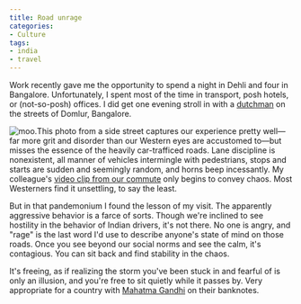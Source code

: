 ```yaml
---
title: Road unrage
categories:
- Culture
tags:
- india
- travel
---
```


Work recently gave me the opportunity to spend a night in Dehli and four in Bangalore.  Unfortunately, I spent most of the time in transport, posh hotels, or (not-so-posh) offices.  I did get one evening stroll in with a [dutchman][1] on the streets of Domlur, Bangalore.

![][2]This photo from a side street captures our experience pretty well—far more grit and disorder than our Western eyes are accustomed to—but misses the essence of the heavily car-trafficed roads.  Lane discipline is nonexistent, all manner of vehicles intermingle with pedestrians, stops and starts are sudden and seemingly random, and horns beep incessantly.  My colleague's [video clip from our commute][3] only begins to convey chaos.  Most Westerners find it unsettling, to say the least.

But in that pandemonium I found the lesson of my visit.  The apparently aggressive behavior is a farce of sorts.  Though we're inclined to see hostility in the behavior of Indian drivers, it's not there.  No one is angry, and "rage" is the last word I'd use to describe anyone's state of mind on those roads.  Once you see beyond our social norms and see the calm, it's contagious.  You can sit back and find stability in the chaos.

It's freeing, as if realizing the storm you've been stuck in and fearful of is only an illusion, and you're free to sit quietly while it passes by.  Very appropriate for a country with [Mahatma Gandhi][4] on their banknotes.

   [1]: http://nl.wikipedia.org/wiki/Tjeerd_Hoek
   [2]: L1030604-300x168.jpg "moo."
   [3]: http://www.youtube.com/watch?v=VFrpgR_-syc
   [4]: http://www.mkgandhi.org/

